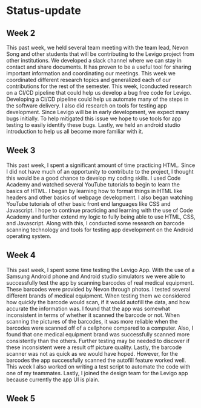 # Status-update
## Week 2
This past week, we held several team meeting with the team lead, Nevon Song and other students that will be contributing to the Levigo project from other institutions. We developed a slack channel where we can stay in contact and share documents. It has proven to be a useful tool for sharing important information and coordinating our meetings. This week we coordinated different research topics and generalized each of our contributions for the rest of the semester. This week, Iconducted research on a CI/CD pipeline that could help us develop a bug free code for Levigo. Developing a CI/CD pipeline could help us automate many of the steps in the software delivery. I also did research on tools for testing app development. Since Levigo will be in early development, we expect many bugs initially. To help mitigated this issue we hope to use tools for app testing to easily identify these bugs. Lastly, we held an android studio introduction to help us all become more familiar with it. 

## Week 3
This past week, I spent a significant amount of time practicing HTML. Since I did not have much of an opportunity to contribute to the project, I thought this would be a good chance to develop my coding skills. I used Code Academy and watched several YouTube tutorials to begin to learn the basics of HTML. I began by learning how to format things in HTML like headers and other basics of webpage development. I also began watching YouTube tutorials of other basic front end languages like CSS and Javascript. I hope to continue practicing and learning with the use of Code Academy and further extend my logic to fully being able to use HTML, CSS, and Javascript. Along with this, I conducted some research on barcode scanning technology and tools for testing app development on the Android operating system. 

## Week 4
This past week, I spent some time testing the Levigo App. With the use of a Samsung Android phone and Android studio simulators we were able to successfully test the app by scanning barcodes of real medical equipment. These barcodes were provided by Nevon through photos. I tested several different brands of medical equipment. When testing them we considered how quickly the barcode would scan, if it would autofill the data, and how accurate the information was. I found that the app was somewhat inconsistent in terms of whether it scanned the barcode or not. When scanning the pictures of the barcodes, it was more reliable when the barcodes were scanned off of a cellphone compared to a computer. Also, I found that one medical equipment brand was successfully scanned more consistently than the others. Further testing may be needed to discover if these inconsistent were a result off picture quality. Lastly, the barcode scanner was not as quick as we would have hoped. However, for the barcodes the app successfully scanned the autofill feature worked well. This week I also worked on writing a test script to automate the code with one of my teammates. Lastly, I joined the design team for the Levigo app because currently the app UI is plain.

## Week 5
